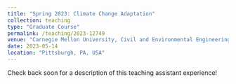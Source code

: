 ```yaml
---
title: "Spring 2023: Climate Change Adaptation"
collection: teaching
type: "Graduate Course"
permalink: /teaching/2023-12749
venue: "Carnegie Mellon University, Civil and Environmental Engineering"
date: 2023-05-14
location: "Pittsburgh, PA, USA"
---
```


Check back soon for a description of this teaching assistant experience!
